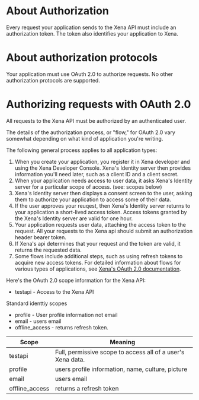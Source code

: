

# About Authorization

Every request your application sends to the Xena API must include an authorization token. The token also identifies your application to Xena.

# About authorization protocols

Your application must use OAuth 2.0 to authorize requests. No other authorization protocols are supported.

# Authorizing requests with OAuth 2.0

All requests to the Xena API must be authorized by an authenticated user.

The details of the authorization process, or "flow," for OAuth 2.0 vary somewhat depending on what kind of application you're writing. 

The following general process applies to all application types:

1. When you create your application, you register it in Xena developer and using the Xena Developer Console. Xena's Identity server then provides information you'll need later, such as a client ID and a client secret.
2. When your application needs access to user data, it asks Xena's Identity server for a particular scope of access. (see: scopes below)
3. Xena's Identity server then displays a consent screen to the user, asking them to authorize your application to access some of their data.
4. If the user approves your reuqest, then Xena's Identity server returns to your application a short-lived access token. Access tokens granted by the Xena's Identity server are valid for one hour.
5. Your application requests user data, attaching the access token to the request. All your requests to the Xena api should submit an authorization header bearer token.
6. If Xena's api determines that your request and the token are valid, it returns the requested data.
7. Some flows include additional steps, such as using refresh tokens to acquire new access tokens. For detailed information about flows for various types of applications, see [Xena's OAuth 2.0 documentation](Oauth2hybrid).

Here's the OAuth 2.0 scope information for the Xena API:

- testapi - Access to the Xena API

Standard identtiy scopes

- profile - User profile information not email
- email   - users email
- offline_access - returns refresh token.


| Scope          | Meaning |
| -------------  | ------------- |
| testapi        | Full, permissive scope to access all of a user's Xena data.  |
| profile        | users profile information,  name, culture, picture  |
| email          | users email  |
| offline_access | returns a refresh token  |



